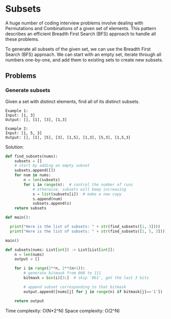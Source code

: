 # Subsets

A huge number of coding interview problems involve dealing with Permutations and Combinations of a given set of elements. This pattern describes an efficient Breadth First Search (BFS) approach to handle all these problems.

To generate all subsets of the given set, we can use the Breadth First Search (BFS) approach. We can start with an empty set, iterate through all numbers one-by-one, and add them to existing sets to create new subsets.

## Problems

### Generate subsets

Given a set with distinct elements, find all of its distinct subsets.

```text
Example 1:
Input: [1, 3]
Output: [], [1], [3], [1,3]

Example 2:
Input: [1, 5, 3]
Output: [], [1], [5], [3], [1,5], [1,3], [5,3], [1,5,3]
```

Solution:

```python
def find_subsets(nums):
    subsets = []
    # start by adding an empty subset
    subsets.append([])
    for num in nums:
        n = len(subsets)
        for i in range(n):  # control the number of runs
            # otherwise, subsets will keep increasing
            s = list(subsets[i])  # make a new copy
            s.append(num)
            subsets.append(s)
    return subsets

def main():

  print("Here is the list of subsets: " + str(find_subsets([1, 3])))
  print("Here is the list of subsets: " + str(find_subsets([1, 5, 3])))

main()

```

```python
def subsets(nums: List[int]) -> List[List[int]]:
    n = len(nums)
    output = []

    for i in range(2**n, 2**(n+1)):
        # generate bitmask from 000 to 111
        bitmask = bin(i)[3:]  # skip '0b1', get the last 3 bits

        # append subset corresponding to that bitmask
        output.append([nums[j] for j in range(n) if bitmask[j]=='1'])

    return output
```

Time complexity: O(N*2^N)
Space complexity: O(2^N)
